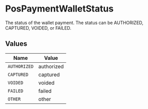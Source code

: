 # PosPaymentWalletStatus

The status of the wallet payment. The status can be AUTHORIZED, CAPTURED, VOIDED, or FAILED.


## Values

| Name         | Value        |
| ------------ | ------------ |
| `AUTHORIZED` | authorized   |
| `CAPTURED`   | captured     |
| `VOIDED`     | voided       |
| `FAILED`     | failed       |
| `OTHER`      | other        |